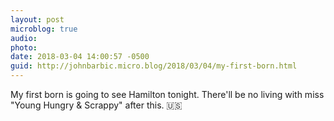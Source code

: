 ```yaml
---
layout: post
microblog: true
audio: 
photo: 
date: 2018-03-04 14:00:57 -0500
guid: http://johnbarbic.micro.blog/2018/03/04/my-first-born.html
---
```

My first born is going to see Hamilton tonight.  There'll be no living with miss "Young Hungry & Scrappy" after this.  🇺🇸
